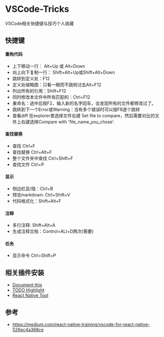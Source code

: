 # VSCode-Tricks
VSCode相关快捷键与技巧个人收藏

## 快捷键
#### 重构代码
* 上下移动一行： Alt+Up 或 Alt+Down
* 向上向下复制一行： Shift+Alt+Up或Shift+Alt+Down
* 跳转到定义处：F12
* 定义处缩略图：只看一眼而不跳转过去Alt+F12
* 列出所有的引用：Shift+F12
* 同时修改本文件中所有匹配的：Ctrl+F12
* 重命名：选中后按F2，输入新的名字回车，会发现所有的文件都修改过了。
* 跳转到下一个Error或Warning：当有多个错误时可以按F8逐个跳转
* 查看diff 在explorer里选择文件右键 Set file to compare，然后需要对比的文件上右键选择Compare with 'file_name_you_chose'.

#### 查找替换
* 查找 Ctrl+F
* 查找替换 Ctrl+Alt+F
* 整个文件夹中查找 Ctrl+Shift+F
* 查找文件 Ctrl+P

#### 显示
* 侧边栏显/隐：Ctrl+B
* 预览markdown: Ctrl+Shift+V
* 代码格式化：Shift+Alt+F

#### 注释
* 多行注释: Shift+Alt+A
* 生成注释文档：Control+ALt+D两次(需要)

#### 任务
* 显示命令 Ctrl+Shift+P


## 相关插件安装
- [Document this](https://marketplace.visualstudio.com/items?itemName=joelday.docthis)
- [TODO Highlight](https://marketplace.visualstudio.com/items?itemName=wayou.vscode-todo-highlight)
- [React Native Tool](https://marketplace.visualstudio.com/items?itemName=vsmobile.vscode-react-native)

## 参考
- https://medium.com/react-native-training/vscode-for-react-native-526ec4a368ce
